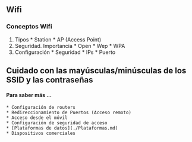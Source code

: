 ## Wifi

### Conceptos Wifi
  1. Tipos
    * Station
    * AP (Access Point)
  2. Seguridad. Importancia
    * Open
    * Wep
    * WPA
  3. Configuración
    * Seguridad
    * IPs
    * Puerto
    



## Cuidado con las mayúsculas/minúsculas de los SSID y las contraseñas



#### Para saber más ...
    * Configuración de routers
    * Redireccionamiento de Puertos (Acceso remoto)
    * Acceso desde el móvil
    * Configuración de seguridad de acceso
    * [Plataformas de datos](./Plataformas.md)
    * Dispositivos comerciales
